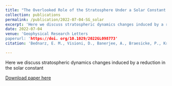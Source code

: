 ```yaml
---
title: "The Overlooked Role of the Stratosphere Under a Solar Constant Reduction"
collection: publications
permalink: /publication/2022-07-04-SG_solar
excerpt: 'Here we discuss stratospheric dynamics changes induced by a reduction in the solar constant'
date: 2022-07-04
venue: 'Geophysical Research Letters
paperurl: 'https://doi. org/10.1029/2022GL098773'
citation: 'Bednarz, E. M., Visioni, D., Banerjee, A., Braesicke, P., Kravitz, B., and MacMartin, D. G. (2022). The overlooked role of the stratosphere under a solar constant reduction. Geophysical Research Letters, 49, e2022GL098773'

---
```

Here we discuss stratospheric dynamics changes induced by a reduction in the solar constant

[Download paper here](https://agupubs.onlinelibrary.wiley.com/doi/epdf/10.1029/2022GL098773)